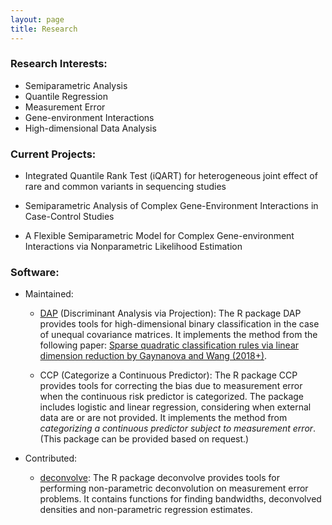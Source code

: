 ```yaml
---
layout: page
title: Research
---
```


### Research Interests:
- Semiparametric Analysis
- Quantile Regression
- Measurement Error
- Gene-environment Interactions
- High-dimensional Data Analysis

### Current Projects:

- Integrated Quantile Rank Test (iQART) for heterogeneous joint effect of rare and common variants in sequencing studies

- Semiparametric Analysis of Complex Gene-Environment Interactions in Case-Control Studies

- A Flexible Semiparametric Model for Complex Gene-environment Interactions via Nonparametric Likelihood Estimation

### Software:

- Maintained:

   - [DAP](https://cran.r-project.org/web/packages/DAP/index.html) (Discriminant Analysis via Projection): The R package DAP provides tools for high-dimensional binary classification in the case of unequal covariance matrices. It implements the method from the following paper:
[Sparse quadratic classification rules via linear dimension reduction by Gaynanova and Wang (2018+)](https://arxiv.org/abs/1711.04817).

  - CCP (Categorize a Continuous Predictor): The R package CCP provides tools for correcting the bias due to measurement error when the continuous risk predictor is categorized. The package includes logistic and linear regression, considering when external data are or are not provided. It implements the method from _categorizing a continuous predictor subject to measurement error_.
    (This package can be provided based on request.)

- Contributed:

  - [deconvolve](https://github.com/TimothyHyndman/deconvolve): The R package deconvolve provides tools for performing non-parametric deconvolution on measurement error problems. It contains functions for finding bandwidths, deconvolved densities and non-parametric regression estimates.
